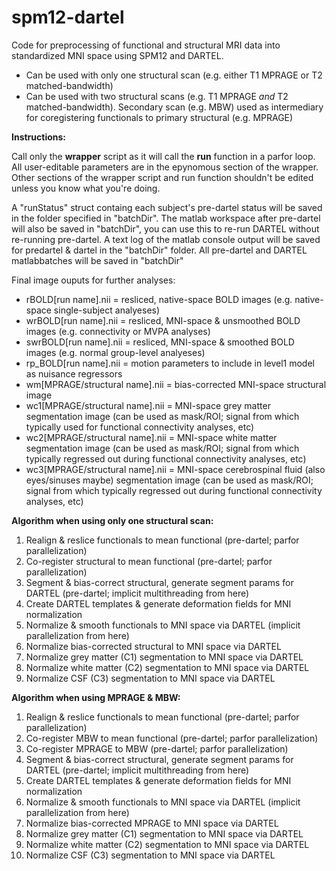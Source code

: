 # spm12-dartel

Code for preprocessing of functional and structural MRI data into standardized MNI space using SPM12 and DARTEL. 

* Can be used with only one structural scan (e.g. either T1 MPRAGE or T2 matched-bandwidth)
* Can be used with two structural scans (e.g. T1 MPRAGE *and* T2 matched-bandwidth). Secondary scan (e.g. MBW) used as intermediary for coregistering functionals to primary structural (e.g. MPRAGE)

<b>Instructions:</b>

Call only the <b>wrapper</b> script as it will call the <b>run</b> function in a parfor loop. All user-editable parameters are in the epynomous section of the wrapper. Other sections of the wrapper script and run function shouldn't be edited unless you know what you're doing.

A "runStatus" struct containg each subject's pre-dartel status will be saved in the folder specified in "batchDir". The matlab workspace after pre-dartel will also be saved in "batchDir", you can use this to re-run DARTEL without re-running pre-dartel. A text log of the matlab console output will be saved for predartel & dartel in the "batchDir" folder. All pre-dartel and DARTEL matlabbatches will be saved in "batchDir"

Final image ouputs for further analyses:
* rBOLD[run name].nii = resliced, native-space BOLD images (e.g. native-space single-subject analyeses)
* wrBOLD[run name].nii = resliced, MNI-space & unsmoothed BOLD images (e.g. connectivity or MVPA analyses)
* swrBOLD[run name].nii = resliced, MNI-space & smoothed BOLD images (e.g. normal group-level analyeses)
* rp_BOLD[run name].nii = motion parameters to include in level1 model as nuisance regressors
* wm[MPRAGE/structural name].nii = bias-corrected MNI-space structural image
* wc1[MPRAGE/structural name].nii = MNI-space grey matter segmentation image (can be used as mask/ROI; signal from which typically used for functional connectivity analyses, etc)
* wc2[MPRAGE/structural name].nii = MNI-space white matter segmentation image (can be used as mask/ROI; signal from which typically regressed out during functional connectivity analyses, etc)
* wc3[MPRAGE/structural name].nii = MNI-space cerebrospinal fluid (also eyes/sinuses maybe) segmentation image (can be used as mask/ROI; signal from which typically regressed out during functional connectivity analyses, etc)

<b>Algorithm when using only one structural scan:</b>
1) Realign & reslice functionals to mean functional (pre-dartel; parfor parallelization)
2) Co-register structural to mean functional (pre-dartel; parfor parallelization)
3) Segment & bias-correct structural, generate segment params for DARTEL  (pre-dartel; implicit multithreading from here)
4) Create DARTEL templates & generate deformation fields for MNI normalization
5) Normalize & smooth functionals to MNI space via DARTEL (implicit parallelization from here)
6) Normalize bias-corrected structural to MNI space via DARTEL
7) Normalize grey matter (C1) segmentation to MNI space via DARTEL
8) Normalize white matter (C2) segmentation to MNI space via DARTEL
9) Normalize CSF (C3) segmentation to MNI space via DARTEL

<b>Algorithm when using MPRAGE & MBW:</b>
1) Realign & reslice functionals to mean functional (pre-dartel; parfor parallelization)
2) Co-register MBW to mean functional (pre-dartel; parfor parallelization)
3) Co-register MPRAGE to MBW (pre-dartel; parfor parallelization)
4) Segment & bias-correct structural, generate segment params for DARTEL  (pre-dartel; implicit multithreading from here)
5) Create DARTEL templates & generate deformation fields for MNI normalization
6) Normalize & smooth functionals to MNI space via DARTEL (implicit parallelization from here)
7) Normalize bias-corrected MPRAGE to MNI space via DARTEL
8) Normalize grey matter (C1) segmentation to MNI space via DARTEL
9) Normalize white matter (C2) segmentation to MNI space via DARTEL
10) Normalize CSF (C3) segmentation to MNI space via DARTEL
